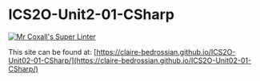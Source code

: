# ICS2O-Unit2-01-CSharp

[![Mr Coxall's Super Linter](https://claire-bedrossian.github.io/ICS2O-Unit02-01-CSharp/workflows/Mr%20Coxall's%20Super%20Linter/badge.svg)](https://claire-bedrossian.github.io/ICS2O-Unit02-01-CSharp/actions/)

This site can be found at: [https://claire-bedrossian.github.io/ICS2O-Unit02-01-CSharp/](https://claire-bedrossian.github.io/ICS2O-Unit02-01-CSharp/)
